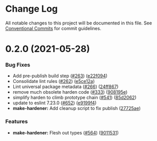 # Change Log

All notable changes to this project will be documented in this file.
See [Conventional Commits](https://conventionalcommits.org) for commit guidelines.

# 0.2.0 (2021-05-28)


### Bug Fixes

* Add pre-publish build step ([#263](https://github.com/Agoric/SES-shim/issues/263)) ([e22f094](https://github.com/Agoric/SES-shim/commit/e22f0945c901296f3f5ca1cbe357172d21f050f9))
* Consolidate lint rules ([#262](https://github.com/Agoric/SES-shim/issues/262)) ([e5ce12a](https://github.com/Agoric/SES-shim/commit/e5ce12ac4343565f2adb0e6eca5d71c6c05903bf))
* Lint universal package metadata ([#266](https://github.com/Agoric/SES-shim/issues/266)) ([24ff867](https://github.com/Agoric/SES-shim/commit/24ff867adcbde89bef6b1ec702a0a8b91ad29f70))
* remove much obsolete harden code ([#333](https://github.com/Agoric/SES-shim/issues/333)) ([908195e](https://github.com/Agoric/SES-shim/commit/908195e52d3d8e98c8a9f7196a1b26e0c1af9427))
* simplify harden to climb prototype chain ([#541](https://github.com/Agoric/SES-shim/issues/541)) ([85d2062](https://github.com/Agoric/SES-shim/commit/85d20629154a55aadf96ca62d1b2622524acfb0e))
* update to eslint 7.23.0 ([#652](https://github.com/Agoric/SES-shim/issues/652)) ([e9199f4](https://github.com/Agoric/SES-shim/commit/e9199f41c511b5df10593d931febdd90693b011a))
* **make-hardener:** Add cleanup script to fix publish ([27725ae](https://github.com/Agoric/SES-shim/commit/27725aea5526ff304da8683cb74d7cced6977ee9))


### Features

* **make-hardener:** Flesh out types ([#564](https://github.com/Agoric/SES-shim/issues/564)) ([9011531](https://github.com/Agoric/SES-shim/commit/901153147d02bc395a0f392e482814b2ccbc54a9))
